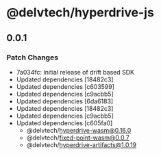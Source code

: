 # @delvtech/hyperdrive-js

## 0.0.1

### Patch Changes

- 7a034fc: Initial release of drift based SDK
- Updated dependencies [18482c3]
- Updated dependencies [c603599]
- Updated dependencies [c9acbb5]
- Updated dependencies [6da6183]
- Updated dependencies [18482c3]
- Updated dependencies [c9acbb5]
- Updated dependencies [c605fa0]
  - @delvtech/hyperdrive-wasm@0.16.0
  - @delvtech/fixed-point-wasm@0.0.7
  - @delvtech/hyperdrive-artifacts@1.0.19
